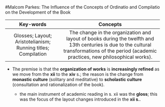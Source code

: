 #Malcom Parkes: The Influence of the Concepts of Ordinatio and Compilatio on the Development of the Book

|Key-words|Concepts|
|:---:|:---:|
|Glosses; Layout; Aristotelianism; Running titles; Compilation|The change in the organization and layout of books during the twelfth and 13th centuries is due to the cultural transformations of the period (academic practices, new philosophical works).|

- The premise is that the __organization of works__ is __increasingly refined__ as we move from the __xii__ to the __xiv__ s.; the reason is the change from __monastic culture__ (solitary and meditative) to __scholastic culture__ (consultation and rationalization of the book).

	- the main instrument of academic reading in s. xii was the __gloss__; this was the focus of the layout changes introduced in the __xii s.__.
